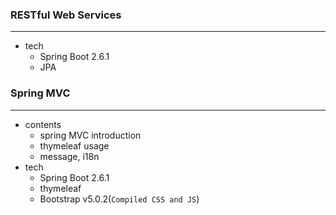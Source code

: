 ### RESTful Web Services
---
- tech
  - Spring Boot 2.6.1
  - JPA  
### Spring MVC
---
- contents
  - spring MVC introduction
  - thymeleaf usage
  - message, i18n
- tech
  - Spring Boot 2.6.1
  - thymeleaf
  - Bootstrap v5.0.2(`Compiled CSS and JS`)
